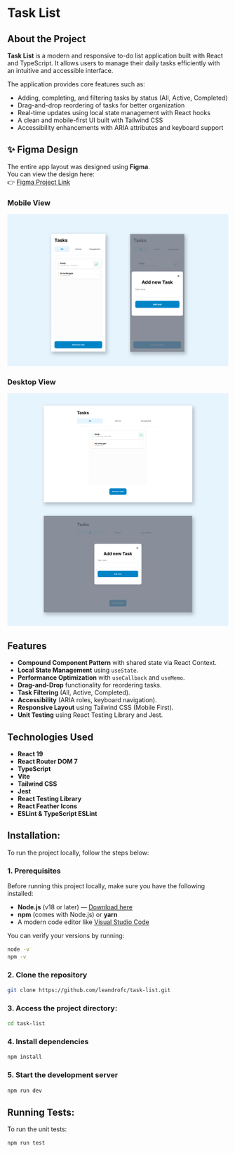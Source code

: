 # Task List

## About the Project

**Task List** is a modern and responsive to-do list application built with React and TypeScript. It allows users to manage their daily tasks efficiently with an intuitive and accessible interface.

The application provides core features such as:

- Adding, completing, and filtering tasks by status (All, Active, Completed)
- Drag-and-drop reordering of tasks for better organization
- Real-time updates using local state management with React hooks
- A clean and mobile-first UI built with Tailwind CSS
- Accessibility enhancements with ARIA attributes and keyboard support

## ✨ Figma Design

The entire app layout was designed using **Figma**.  
You can view the design here:  
👉 [Figma Project Link](https://www.figma.com/design/ffcS9ZL5vOtn8o3vxCDTbZ/Untitled?node-id=996-158&t=GXZtDh9uZoGBtReA-1)

### Mobile View

![Mobile mockup](./readme-assets/mobileMockup.png)

### Desktop View

![Desktop mockup](./readme-assets/desktopMockup.png)

## Features

- **Compound Component Pattern** with shared state via React Context.
- **Local State Management** using `useState`.
- **Performance Optimization** with `useCallback` and `useMemo`.
- **Drag-and-Drop** functionality for reordering tasks.
- **Task Filtering** (All, Active, Completed).
- **Accessibility** (ARIA roles, keyboard navigation).
- **Responsive Layout** using Tailwind CSS (Mobile First).
- **Unit Testing** using React Testing Library and Jest.

## Technologies Used

- **React 19**
- **React Router DOM 7**
- **TypeScript**
- **Vite**
- **Tailwind CSS**
- **Jest**
- **React Testing Library**
- **React Feather Icons**
- **ESLint & TypeScript ESLint**

## Installation:

To run the project locally, follow the steps below:

### 1. Prerequisites

Before running this project locally, make sure you have the following installed:

- **Node.js** (v18 or later) — [Download here](https://nodejs.org/)
- **npm** (comes with Node.js) or **yarn**
- A modern code editor like [Visual Studio Code](https://code.visualstudio.com/)

You can verify your versions by running:

```bash
node -v
npm -v
```


### 2. Clone the repository

```bash
git clone https://github.com/leandrofc/task-list.git
```

### 3. Access the project directory:

```sh
cd task-list
```

### 4. Install dependencies

```bash
npm install
```

### 5. Start the development server

```bash
npm run dev
```

## Running Tests:

To run the unit tests:
```bash
npm run test
```
